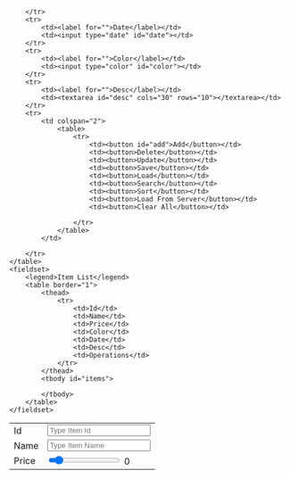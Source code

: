 <!DOCTYPE html>
<html lang="en">

<head>
    <meta charset="UTF-8">
    <meta name="viewport" content="width=device-width, initial-scale=1.0">
    <meta http-equiv="X-UA-Compatible" content="ie=edge">
    <title>Document</title>
    <script src="js/item.js"></script>
    <script src="js/itemOperations.js"></script>
    <script src="js/controller.js"></script>
</head>

<body>
    <table>
        <tr>
            <td><label for="">Id</label></td>
            <td><input type="text" id="id" placeholder="Type Item Id"></td>
        </tr>
        <tr>
            <td><label for="">Name</label></td>
            <td><input type="text" id="name" placeholder="Type Item Name"></td>
        </tr>
        <tr>
            <td><label for="">Price</label></td>
            <td><input min="1" value="10" max="100" type="range" id="price">
                <output id="output">0</output>
            </td>

        </tr>
        <tr>
            <td><label for="">Date</label></td>
            <td><input type="date" id="date"></td>
        </tr>
        <tr>
            <td><label for="">Color</label></td>
            <td><input type="color" id="color"></td>
        </tr>
        <tr>
            <td><label for="">Desc</label></td>
            <td><textarea id="desc" cols="30" rows="10"></textarea></td>
        </tr>
        <tr>
            <td colspan="2">
                <table>
                    <tr>
                        <td><button id="add">Add</button></td>
                        <td><button>Delete</button></td>
                        <td><button>Update</button></td>
                        <td><button>Save</button></td>
                        <td><button>Load</button></td>
                        <td><button>Search</button></td>
                        <td><button>Sort</button></td>
                        <td><button>Load From Server</button></td>
                        <td><button>Clear All</button></td>

                    </tr>
                </table>
            </td>

        </tr>
    </table>
    <fieldset>
        <legend>Item List</legend>
        <table border="1">
            <thead>
                <tr>
                    <td>Id</td>
                    <td>Name</td>
                    <td>Price</td>
                    <td>Color</td>
                    <td>Date</td>
                    <td>Desc</td>
                    <td>Operations</td>
                </tr>
            </thead>
            <tbody id="items">

            </tbody>
        </table>
    </fieldset>
</body>

</html>
